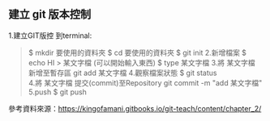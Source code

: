 ## 建立 git 版本控制


1.建立GIT版控
到terminal:
> $ mkdir 要使用的資料夾
> $ cd 要使用的資料夾
> $ git init
2.新增檔案
> $ echo HI > 某文字檔
(可以開始輸入東西)
> $ type 某文字檔
3.將 某文字檔 新增至暫存區
> git add 某文字檔 
4.觀察檔案狀態
> $ git status  
4.將 某文字檔 提交(commit)至Repository
git commit -m "add 某文字檔"  
5.push
> $ git push

參考資料來源：https://kingofamani.gitbooks.io/git-teach/content/chapter_2/
